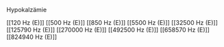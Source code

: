 Hypokalzämie

[[120 Hz (E)]]
[[500 Hz (E)]]
[[850 Hz (E)]]
[[5500 Hz (E)]]
[[32500 Hz (E)]]
[[125790 Hz (E)]]
[[270000 Hz (E)]]
[[492500 Hz (E)]]
[[658570 Hz (E)]]
[[824940 Hz (E)]]